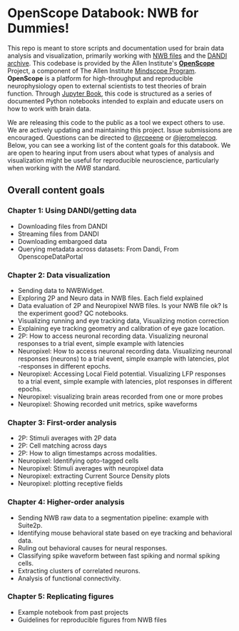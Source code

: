 # OpenScope Databook: NWB for Dummies!

This repo is meant to store scripts and documentation used for brain data analysis and visualization, primarily working with [NWB files](https://www.nwb.org/how-to-use/) and the [DANDI archive](https://dandiarchive.org/). This codebase is provided by the Allen Institute's **[OpenScope](https://alleninstitute.org/what-we-do/brain-science/research/mindscope-program/openscope/)** Project, a component of The Allen Institute [Mindscope Program](https://alleninstitute.org/what-we-do/brain-science/research/mindscope-program/). **OpenScope** is a platform for high-throughput and reproducible neurophysiology open to external scientists to test theories of brain function. Through [Jupyter Book](https://jupyterbook.org/), this code is structured as a series of documented Python notebooks intended to explain and educate users on how to work with brain data.

We are releasing this code to the public as a tool we expect others to use. We are actively updating and maintaining this project. Issue submissions are encouraged. Questions can be directed to [@rcpeene](https://github.com/rcpeene) or [@jeromelecoq](https://github.com/jeromelecoq). Below, you can see a working list of the content goals for this databook. We are open to hearing input from users about what types of analysis and visualization might be useful for reproducible neuroscience, particularly when working with the *NWB* standard.


## Overall content goals

### Chapter 1: Using DANDI/getting data
- Downloading files from DANDI
- Streaming files from DANDI
- Downloading embargoed data
- Querying metadata across datasets: From Dandi, From OpenscopeDataPortal

### Chapter 2: Data visualization
- Sending data to NWBWidget.
- Exploring 2P and Neuro data in NWB files. Each field explained
- Data evaluation of 2P and Neuropixel NWB files. Is your NWB file ok? Is the experiment good? QC notebooks.
- Visualizing running and eye tracking data, Visualizing motion correction
- Explaining eye tracking geometry and calibration of eye gaze location.
- 2P: How to access neuronal recording data. Visualizing neuronal responses to a trial event, simple example with latencies
- Neuropixel: How to access neuronal recording data. Visualizing neuronal responses (neurons) to a trial event, simple example with latencies, plot -responses in different epochs.
- Neuropixel: Accessing Local Field potential. Visualizing LFP responses to a trial event, simple example with latencies, plot responses in different epochs.
- Neuropixel: visualizing brain areas recorded from one or more probes
- Neuropixel: Showing recorded unit metrics, spike waveforms

### Chapter 3: First-order analysis
- 2P: Stimuli averages with 2P data
- 2P: Cell matching across days
- 2P: How to align timestamps across modalities.
- Neuropixel: Identifying opto-tagged cells
- Neuropixel: Stimuli averages with neuropixel data
- Neuropixel: extracting Current Source Density plots
- Neuropixel: plotting receptive fields

### Chapter 4: Higher-order analysis
- Sending NWB raw data to a segmentation pipeline: example with Suite2p.
- Identifying mouse behavioral state based on eye tracking and behavioral data.
- Ruling out behavioral causes for neural responses.
- Classifying spike waveform between fast spiking and normal spiking cells.
- Extracting clusters of correlated neurons.
- Analysis of functional connectivity.

### Chapter 5: Replicating figures
- Example notebook from past projects
- Guidelines for reproducible figures from NWB files
